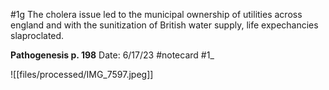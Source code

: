 #1g
The cholera issue led to the municipal ownership of utilities across england and with the sunitization of British water supply, life expechancies slaproclated.


**Pathogenesis p. 198** 
Date: 6/17/23
 #notecard
 #1_ 

![[files/processed/IMG_7597.jpeg]]